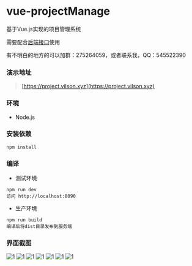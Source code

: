 # vue-projectManage
基于Vue.js实现的项目管理系统

需要配合[后端接口](https://gitee.com/vilson/ApiForProjectManage)使用

有不明白的地方的可以加群：275264059，或者联系我，QQ：545522390
### 演示地址
> [https://project.vilson.xyz](https://project.vilson.xyz)
### 环境 ###
- Node.js
### 安装依赖 ###
```
npm install
```
### 编译 ###
- 测试环境
```
npm run dev
访问 http://localhost:8090
```
- 生产环境 
```
npm run build
编译后将dist目录发布到服务端
```
### 界面截图
![1](https://static.vilson.xyz/1.png)
![1](https://static.vilson.xyz/2.png)
![1](https://static.vilson.xyz/3.png)
![1](https://static.vilson.xyz/4.png)
![1](https://static.vilson.xyz/5.png)
![1](https://static.vilson.xyz/6.png)
![1](https://static.vilson.xyz/7.png)
